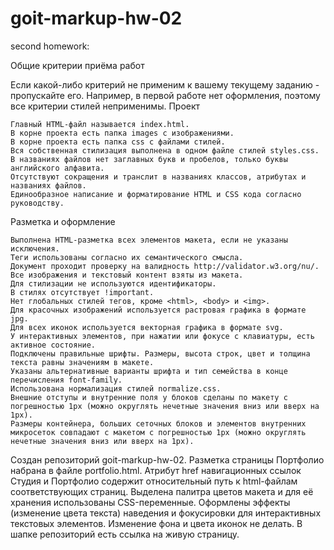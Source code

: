 # goit-markup-hw-02
second homework:

Общие критерии приёма работ

Если какой-либо критерий не применим к вашему текущему заданию - пропускайте его. Например, в первой работе нет оформления, поэтому все критерии стилей неприменимы.
Проект

    Главный HTML-файл называется index.html.
    В корне проекта есть папка images с изображениями.
    В корне проекта есть папка css с файлами стилей.
    Вся собственная стилизация выполнена в одном файле стилей styles.css.
    В названиях файлов нет заглавных букв и пробелов, только буквы английского алфавита.
    Отсутствуют сокращения и транслит в названиях классов, атрибутах и названиях файлов.
    Единообразное написание и форматирование HTML и CSS кода согласно руководству.

Разметка и оформление

    Выполнена HTML-разметка всех элементов макета, если не указаны исключения.
    Теги использованы согласно их семантического смысла.
    Документ проходит проверку на валидность http://validator.w3.org/nu/.
    Все изображения и текстовый контент взяты из макета.
    Для стилизации не используются идентификаторы.
    В стилях отсутствует !important.
    Нет глобальных стилей тегов, кроме <html>, <body> и <img>.
    Для красочных изображений используется растровая графика в формате jpg.
    Для всех иконок используется векторная графика в формате svg.
    У интерактивных элементов, при нажатии или фокусе с клавиатуры, есть активное состояние.
    Подключены правильные шрифты. Размеры, высота строк, цвет и толщина текста равны значениям в макете.
    Указаны альтернативные варианты шрифта и тип семейства в конце перечисления font-family.
    Использована нормализация стилей normalize.css.
    Внешние отступы и внутренние поля у блоков сделаны по макету с погрешностью 1px (можно округлять нечетные значения вниз или вверх на 1px).
    Размеры контейнера, больших сеточных блоков и элементов внутренних микросеток совпадают с макетом с погрешностью 1px (можно округлять нечетные значения вниз или вверх на 1px).

Создан репозиторий goit-markup-hw-02.
Разметка страницы Портфолио набрана в файле portfolio.html.
Атрибут href навигационных ссылок Студия и Портфолио содержит относительный путь к html-файлам соответствующих страниц.
Выделена палитра цветов макета и для её хранения использованы CSS-переменные.
Оформлены эффекты (изменение цвета текста) наведения и фокусировки для интерактивных текстовых элементов. Изменение фона и цвета иконок не делать.
В шапке репозиторий есть ссылка на живую страницу.

